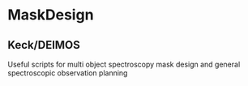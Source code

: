 # MaskDesign
## Keck/DEIMOS
Useful scripts for multi object spectroscopy mask design and general
spectroscopic observation planning
